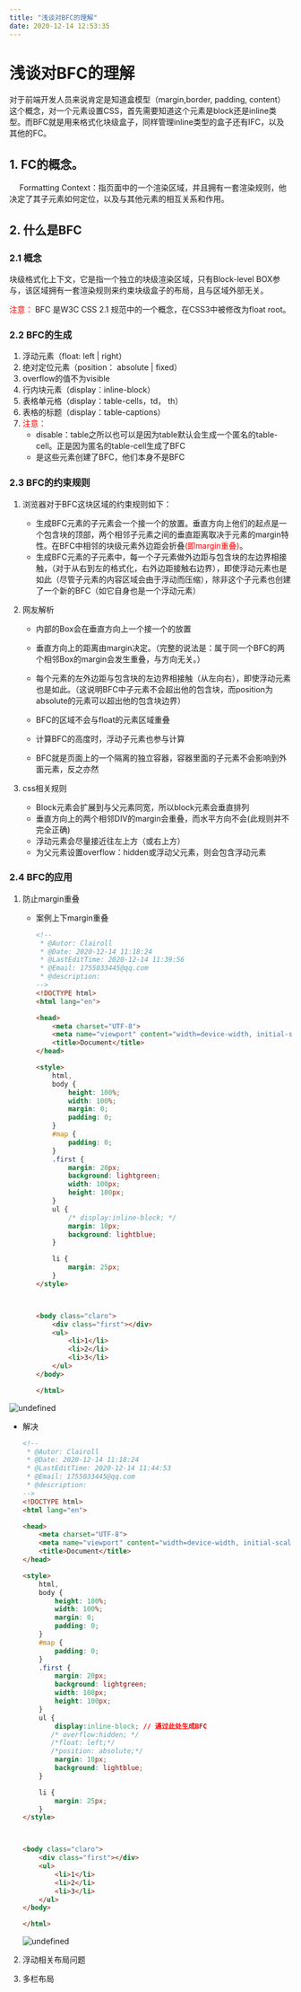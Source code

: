 ```yaml
---
title: "浅谈对BFC的理解"
date: 2020-12-14 12:53:35
---
```


# 浅谈对BFC的理解

对于前端开发人员来说肯定是知道盒模型（margin,border, padding, content）这个概念，对一个元素设置CSS，首先需要知道这个元素是block还是inline类型。而BFC就是用来格式化块级盒子，同样管理inline类型的盒子还有IFC，以及其他的FC。

## 1. FC的概念。

　  Formatting Context：指页面中的一个渲染区域，并且拥有一套渲染规则，他决定了其子元素如何定位，以及与其他元素的相互关系和作用。

## 2. 什么是BFC

### 2.1 概念

块级格式化上下文，它是指一个独立的块级渲染区域，只有Block-level BOX参与，该区域拥有一套渲染规则来约束块级盒子的布局，且与区域外部无关。

<span style="color:red">注意：</span> BFC 是W3C  CSS 2.1 规范中的一个概念，在CSS3中被修改为float root。

### 2.2 BFC的生成

1. 浮动元素（float: left | right）
2. 绝对定位元素（position： absolute | fixed）
3. overflow的值不为visible
4. 行内块元素（display：inline-block）
5. 表格单元格（display：table-cells，td， th）
6. 表格的标题（display：table-captions）
7. <span style="color:red">注意：</span>
   + disable：table之所以也可以是因为table默认会生成一个匿名的table-cell。正是因为匿名的table-cell生成了BFC
   + 是这些元素创建了BFC，他们本身不是BFC

### 2.3 BFC的约束规则

1. 浏览器对于BFC这块区域的约束规则如下：

   - 生成BFC元素的子元素会一个接一个的放置。垂直方向上他们的起点是一个包含块的顶部，两个相邻子元素之间的垂直距离取决于元素的margin特性。在BFC中相邻的块级元素外边距会折叠<span style="color:red">(即margin重叠)</span>。
   - 生成BFC元素的子元素中，每一个子元素做外边距与包含块的左边界相接触，（对于从右到左的格式化，右外边距接触右边界），即使浮动元素也是如此（尽管子元素的内容区域会由于浮动而压缩），除非这个子元素也创建了一个新的BFC（如它自身也是一个浮动元素）
2. 网友解析

   + 内部的Box会在垂直方向上一个接一个的放置

   + 垂直方向上的距离由margin决定。（完整的说法是：属于同一个BFC的两个相邻Box的margin会发生重叠，与方向无关。）

   + 每个元素的左外边距与包含块的左边界相接触（从左向右），即使浮动元素也是如此。（这说明BFC中子元素不会超出他的包含块，而position为absolute的元素可以超出他的包含块边界）

   + BFC的区域不会与float的元素区域重叠

   + 计算BFC的高度时，浮动子元素也参与计算

   + BFC就是页面上的一个隔离的独立容器，容器里面的子元素不会影响到外面元素，反之亦然
3. css相关规则
   + Block元素会扩展到与父元素同宽，所以block元素会垂直排列
   + 垂直方向上的两个相邻DIV的margin会重叠，而水平方向不会(此规则并不完全正确)
   + 浮动元素会尽量接近往左上方（或右上方）
   + 为父元素设置overflow：hidden或浮动父元素，则会包含浮动元素

### 2.4 BFC的应用

1. 防止margin重叠

   + 案例上下margin重叠

     ```html
     <!--
      * @Autor: Clairoll
      * @Date: 2020-12-14 11:18:24
      * @LastEditTime: 2020-12-14 11:39:56
      * @Email: 1755033445@qq.com
      * @description:
     -->
     <!DOCTYPE html>
     <html lang="en">

     <head>
         <meta charset="UTF-8">
         <meta name="viewport" content="width=device-width, initial-scale=1.0">
         <title>Document</title>
     </head>

     <style>
         html,
         body {
             height: 100%;
             width: 100%;
             margin: 0;
             padding: 0;
         }
         #map {
             padding: 0;
         }
         .first {
             margin: 20px;
             background: lightgreen;
             width: 100px;
             height: 100px;
         }
         ul {
             /* display:inline-block; */
             margin: 10px;
             background: lightblue;
         }

         li {
             margin: 25px;
         }
     </style>



     <body class="claro">
         <div class="first"></div>
         <ul>
             <li>1</li>
             <li>2</li>
             <li>3</li>
         </ul>
     </body>

     </html>
     ```

  ![undefined](http://openluat-luatcommunity.oss-cn-hangzhou.aliyuncs.com/images/20201214125300755_margin重叠.png "undefined")

   + 解决

     ```html
     <!--
      * @Autor: Clairoll
      * @Date: 2020-12-14 11:18:24
      * @LastEditTime: 2020-12-14 11:44:53
      * @Email: 1755033445@qq.com
      * @description:
     -->
     <!DOCTYPE html>
     <html lang="en">

     <head>
         <meta charset="UTF-8">
         <meta name="viewport" content="width=device-width, initial-scale=1.0">
         <title>Document</title>
     </head>

     <style>
         html,
         body {
             height: 100%;
             width: 100%;
             margin: 0;
             padding: 0;
         }
         #map {
             padding: 0;
         }
         .first {
             margin: 20px;
             background: lightgreen;
             width: 100px;
             height: 100px;
         }
         ul {
             display:inline-block; // 通过此处生成BFC
            /* overflow:hidden; */
            /*float: left;*/
            /*position: absolute;*/
             margin: 10px;
             background: lightblue;
         }

         li {
             margin: 25px;
         }
     </style>



     <body class="claro">
         <div class="first"></div>
         <ul>
             <li>1</li>
             <li>2</li>
             <li>3</li>
         </ul>
     </body>

     </html>
     ```

     ![undefined](http://openluat-luatcommunity.oss-cn-hangzhou.aliyuncs.com/images/20201214125315695_解决.png "undefined")

2. 浮动相关布局问题

3. 多栏布局
